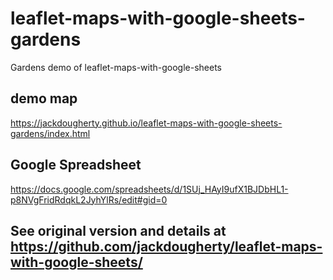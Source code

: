 # leaflet-maps-with-google-sheets-gardens
Gardens demo of leaflet-maps-with-google-sheets

## demo map
https://jackdougherty.github.io/leaflet-maps-with-google-sheets-gardens/index.html

## Google Spreadsheet
https://docs.google.com/spreadsheets/d/1SUj_HAyI9ufX1BJDbHL1-p8NVgFridRdqkL2JyhYlRs/edit#gid=0

## See original version and details at https://github.com/jackdougherty/leaflet-maps-with-google-sheets/
